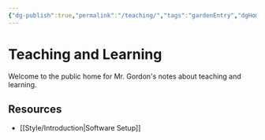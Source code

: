 ```yaml
---
{"dg-publish":true,"permalink":"/teaching/","tags":"gardenEntry","dgHomeLink":true,"dgPassFrontmatter":false}
---
```


# Teaching and Learning
Welcome to the public home for Mr. Gordon's notes about teaching and learning.
## Resources
- [[Style/Introduction|Software Setup]]